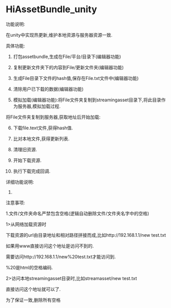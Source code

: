 # HiAssetBundle_unity
功能说明:

在unity中实现热更新,维护本地资源与服务器资源一致.


具体功能:

1.	打包assetbundle,生成在File/平台/目录下(编辑器功能)

2.	复制更新文件夹下的内容到File/更新文件夹(编辑器功能)
	
3.	生成File目录下文件的hash值,保存在File.txt文件中(编辑器功能)
	
4.	清除用户已下载的数据(编辑器功能)

5.	模拟加载(编辑器功能):将File文件夹复制到streamingasset目录下,将此目录作为服务器,模拟加载过程.

将File文件夹复制到服务器,获取地址后开始加载:

6.	下载file.text文件,获得hash值.

7.	比对本地文件,获得更新列表.
	
8.	清理旧资源.

9.	开始下载资源.

10.	执行下载完成回调.



详细功能说明:

1.




注意事项:

1.文件/文件夹命名严禁包含空格(逻辑自动删除文件/文件夹名字中的空格)

1>从网络加载资源时

下载资源的url由目录地址和相对路径拼接而成,比如http://192.168.1.1/new test.txt

如果用www直接访问这个地址是访问不到的.

需要访问http://192.168.1.1/new%20test.txt才能访问到.

%20是html的空格编码.

2>访问本地streamingasset目录时,比如streamasset/new test.txt

直接访问这个地址就可以了.

为了保证一致,删除所有空格
